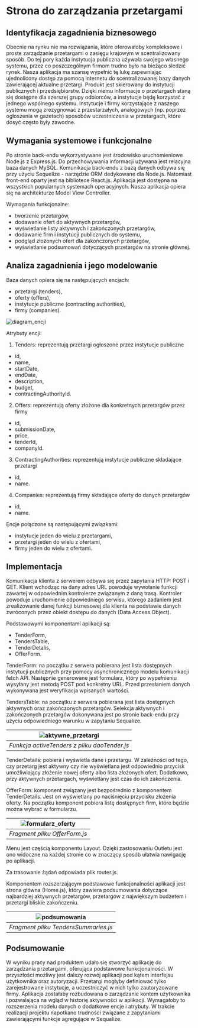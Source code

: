 # Strona do zarządzania przetargami 
## Identyfikacja zagadnienia biznesowego
Obecnie na rynku nie ma rozwiązania, które oferowałoby kompleksowe i proste zarządzanie przetargami o zasięgu krajowym w scentralizowany sposób. Do tej pory każda instytucja publiczna używała swojego własnego systemu, przez co poszczególnym firmom trudno było na bieżąco śledzić rynek. Nasza aplikacja ma szansę wypełnić tę lukę zapewniając ujednolicony dostęp za pomocą internetu do scentralizowanej bazy danych zawierającej aktualne przetargi. Produkt jest skierowany do instytucji publicznych i przedsiębiorstw. Dzięki niemu informacje o przetargach staną się dostępne dla szerszej grupy odbiorców, a instytucje będę korzystać z jednego wspólnego systemu. Instytucje i firmy korzystające z naszego systemu mogą zrezygnować z przestarzałych, analogowych (np. poprzez ogłoszenia w gazetach) sposobów uczestniczenia w przetargach, które dosyć często były zawodne. 

## Wymagania systemowe i funkcjonalne
Po stronie back-endu wykorzystywane jest środowisko uruchomieniowe Node.js z Express.js. Do przechowywania informacji używana jest relacyjna baza danych MySQL. Komunikacja back-endu z bazą danych odbywa się przy użyciu Sequelize - narzędzie ORM dedykowane dla Node.js. Natomiast front-end oparty jest na bibliotece React.js. 
Aplikacja jest dostępna na wszystkich popularnych systemach operacyjnych.
Nasza aplikacja opiera się na architekturze Model View Controller. 

Wymagania funkcjonalne:
- tworzenie przetargów,
- dodawanie ofert do aktywnych przetargów,
- wyświetlanie listy aktywnych i zakończonych przetargów,
- dodawanie firm i instytucji publicznych do systemu,
- podgląd złożonych ofert dla zakończonych przetargów,
- wyświetlanie podsumowań dotyczących przetargów na stronie głównej.

## Analiza zagadnienia i jego modelowanie
Baza danych opiera się na następujących encjach:
- przetargi (tenders),
- oferty (offers),
- instytucje publiczne (contracting authorities),
- firmy (companies).

![diagram_encji](https://github.com/michalprzysucha/PAI_projekt_grupowy/assets/64420379/b3e44d1a-5521-4b94-940f-2e89fd8ea335)

Atrybuty encji:
1. Tenders: reprezentują przetargi ogłoszone przez instytucje publiczne
- id, 
- name,
- startDate,
- endDate,
- description,
- budget,
- contractingAuthorityId.
2. Offers: reprezentują oferty złożone dla konkretnych przetargów przez firmy
- id, 
- submissionDate,
- price,
- tenderId,
- companyId.
3. ContractingAuthorities: reprezentują instytucje publiczne składające przetargi
- id,
- name.
4. Companies: reprezentują firmy składające oferty do danych przetargów
- id,
- name.

Encje połączone są następującymi związkami:
- instytucje jeden do wielu z przetargami,
- przetargi jeden do wielu z ofertami,
- firmy jeden do wielu z ofertami.

## Implementacja
Komunikacja klienta z serwerem odbywa się przez zapytania HTTP: POST i GET. Klient wchodząc na dany adres URL powoduje wywołanie funkcji zawartej w odpowiednim kontrolerze związanym z daną trasą. Kontroler powoduje uruchomienie odpowiedniego serwisu, którego zadaniem jest zrealizowanie danej funkcji biznesowej dla klienta na podstawie danych zwróconych przez obiekt dostępu do danych (Data Access Object).  

Podstawowymi komponentami aplikacji są:
- TenderForm,
- TendersTable,
- TenderDetalis,
- OfferForm.

TenderForm: na początku z serwera pobierana jest lista dostępnych instytucji publicznych przy pomocy asynchronicznego modelu komunikacji fetch API. Następnie generowane jest formularz, który po wypełnieniu wysyłany jest metodą POST pod konkretny URL. Przed przesłaniem danych wykonywana jest weryfikacja wpisanych wartości. 

TendersTable: na początku z serwera pobierana jest lista dostępnych aktywnych oraz zakończonych przetargów. Selekcja aktywnych i zakończonych przetargów dokonywana jest po stronie back-endu przy użyciu odpowiedniego warunku w zapytaniu Sequalize. 

| ![aktywne_przetargi](https://github.com/michalprzysucha/PAI_projekt_grupowy/assets/64420379/050093cd-85e9-41b2-892e-91e8a14ebee2) |
|:--:| 
| *Funkcja activeTenders z pliku daoTender.js* |

TenderDetails: pobiera i wyświetla dane i przetargu. W zależności od tego, czy przetarg jest aktywny czy nie wyświetlana jest odpowiednio przycisk umożliwiający złożenie nowej oferty albo lista złożonych ofert. Dodatkowo, przy aktywnych przetargach, wyświetlany jest czas do ich zakończenia.

OfferForm: komponent związany jest bezpośrednio z komponentem TenderDetails. Jest on wyświetlany po naciśnięciu przycisku złożenia oferty. Na początku komponent pobiera listę dostępnych firm, które będzie można wybrać w formularzu.

| ![formularz_oferty](https://github.com/michalprzysucha/PAI_projekt_grupowy/assets/64420379/344a7c8f-9a40-4f3e-a505-4c03b5c5028a) |
|:--:| 
| *Fragment pliku OfferForm.js* |

Menu jest częścią komponentu Layout. Dzięki zastosowaniu Outletu jest ono widoczne na każdej stronie co w znaczący sposób ułatwia nawigację po aplikacji.

Za trasowanie żądań odpowiada plik router.js.

Komponentem rozszerzającym podstawowe funkcjonalności aplikacji jest strona główna (Home.js), który zawiera podsumowania dotyczące najbardziej aktywnych przetargów, przetargów z największym budżetem i przetargi bliskie zakończeniu. 

| ![podsumowania](https://github.com/michalprzysucha/PAI_projekt_grupowy/assets/64420379/05455cbf-2777-4a83-a5d2-046c517cf8d1) |
|:--:| 
| *Fragment pliku TendersSummaries.js* |

## Podsumowanie
W wyniku pracy nad produktem udało się stworzyć aplikację do zarządzania przetargami, oferująca podstawowe funkcjonalności. W przyszłości możliwy jest dalszy rozwój aplikacji pod kątem interfejsu użytkownika oraz autoryzacji. Przetargi mogłyby definiować tylko zarejestrowane instytucje, a uczestniczyć w nich tylko zautoryzowane firmy. Aplikacja zostałaby rozbudowana o zarządzanie kontem użytkownika i pozwalająca na wgląd w historię aktywności w aplikacji. Wymagałoby to rozszerzenia modelu danych o dodatkowe encje i atrybuty.
W trakcie realizacji projektu napotkano trudności związane z zapytaniami zawierającymi funkcje agregujące w Sequalize.
